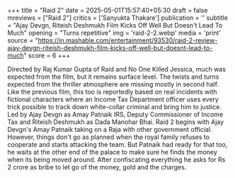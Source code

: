 +++
title = "Raid 2"
date = 2025-05-01T15:57:40+05:30
draft = false
mreviews = ["Raid 2"]
critics = ['Sanyukta Thakare']
publication = ''
subtitle = "Ajay Devgn, Riteish Deshmukh Film Kicks Off Well But Doesn't Lead To Much"
opening = "Turns repetitive"
img = 'raid-2-2.webp'
media = 'print'
source = "https://in.mashable.com/entertainment/93530/raid-2-review-ajay-devgn-riteish-deshmukh-film-kicks-off-well-but-doesnt-lead-to-much"
score = 6
+++

Directed by Raj Kumar Gupta of Raid and No One Killed Jessica, much was expected from the film, but it remains surface level. The twists and turns expected from the thriller atmosphere are missing mostly in second half. Like the previous film, this too is reportedly based on real incidents with fictional characters where an Income Tax Department officer uses every trick possible to track down white-collar criminal and bring him to justice. Led by Ajay Devgn as Amay Patnaik IRS, Deputy Commissioner of Income Tax and Riteish Deshmukh as Dada Manohar Bhai. Raid 2 begins with Ajay Devgn's Amay Patnaik taking on a Raja with other government official. However, things don't go as planned when the royal family refuses to cooperate and starts attacking the team. But Patnaik had ready for that too, he waits at the other end of the palace to make sure he finds the money when its being moved around. After confiscating everything he asks for Rs 2 crore as bribe to let go of the money, gold and the charges.
